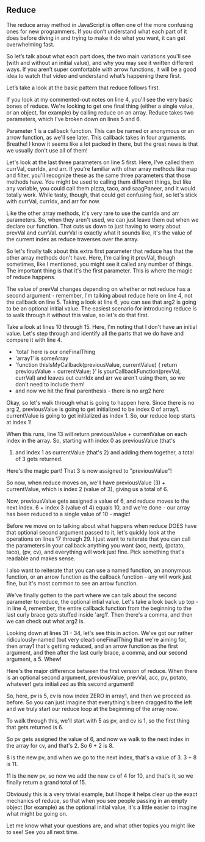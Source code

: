 ## Reduce

The reduce array method in JavaScript is often one of the more confusing 
ones for new programmers. If you don’t understand what each part of it does 
before diving in and trying to make it do what you want, it can get 
overwhelming fast.

So let’s talk about what each part does, the two main variations you'll see 
(with and without an initial value), and why you may see it written 
different ways. If you aren’t super comfortable with arrow functions, it 
will be a good idea to watch that video and understand what’s happening 
there first. 

Let’s take a look at the basic pattern that reduce follows first. 

If you look at my commented-out notes on line 4, you'll see the very basic 
bones of reduce. We're looking to get one final thing (either a single 
value, or an object, for example) by calling reduce on an array. Reduce 
takes two parameters, which I've broken down on lines 5 and 6. 

Parameter 1 is a callback function. This can be named or anonymous or an 
arrow function, as we'll see later. This callback takes in four arguments. 
Breathe! I know it seems like a lot packed in there, but the great news is 
that we usually don't use all of them!

Let's look at the last three parameters on line 5 first. Here, I've called 
them currVal, currIdx, and arr. If you're familiar with other array methods 
like map and filter, you'll recognize these as the same three parameters 
that those methods have. You might be used to calling them different things, 
but like any variable, you could call them pizza, taco, and saagPaneer, and 
it would totally work. While tasty, though, that could get confusing fast, 
so let's stick with currVal, currIdx, and arr for now. 

Like the other array methods, it's very rare to use the currIdx and arr 
parameters. So, when they aren't used, we can just leave them out when we 
declare our function. That cuts us down to just having to worry about 
prevVal and currVal. currVal is exactly what it sounds like, it's the value 
of the current index as reduce traverses over the array. 

So let's finally talk about this extra first parameter that reduce has that 
the other array methods don't have. Here, I'm calling it prevVal, though 
sometimes, like I mentioned, you might see it called any number of things. 
The important thing is that it's the first parameter. This is where the 
magic of reduce happens. 

The value of prevVal changes depending on whether or not reduce has a second 
argument - remember, I'm talking about reduce here on line 4, not the 
callback on line 5. Taking a look at line 6, you can see that arg2 is going 
to be an optional initial value. The easiest scenario for introducing reduce 
is to walk through it without this value, so let's do that first.

Take a look at lines 10 through 15. Here, I'm noting that I don't have an 
initial value. Let's step through and identify all the parts that we do have 
and compare it with line 4. 

* 'total' here is our oneFinalThing
* 'array1' is someArray
* 'function thisIsMyCallback(previousValue, currentValue) {
        return previousValue + currentValue;
    }' is yourCallbackFunction(prevVal, currVal) and leaves out currIdx and arr
    we aren't using them, so we don't need to include them!
* and now we hit the final parenthesis - there is no arg2 here

Okay, so let's walk through what is going to happen here. Since there is no
arg 2, previousValue is going to get initialized to be index 0 of array1. 
currentValue is going to get initialized as index 1. So, our reduce loop 
starts at index 1! 

When this runs, line 13 will return previousValue + currentValue on each 
index in the array. So, starting with index 0 as previousValue (that's
1) and index 1 as currentValue (that's 2) and adding them together, a 
total of 3 gets returned. 

Here's the magic part! That 3 is now assigned to "previousValue"!

So now, when reduce moves on, we'll have previousValue (3) + currentValue, 
which is index 2 (value of 3), giving us a total of 6. 

Now, previousValue gets assigned a value of 6, and reduce moves to the next 
index. 6 + index 3 (value of 4) equals 10, and we're done - our array has 
been reduced to a single value of 10 - magic!

Before we move on to talking about what happens when reduce DOES have that 
optional second argument passed to it, let's quickly look at the operations 
on lines 17 through 29. I just want to reiterate that you can call the 
parameters in your callback anything you want (acc, next), (potato, taco), 
(pv, cv), and everything will work just fine. Pick something that's readable 
and makes sense. 

I also want to reiterate that you can use a named function, an anonymous 
function, or an arrow function as the callback function - any will work 
just fine, but it's most common to see an arrow function. 

We've finally gotten to the part where we can talk about the second parameter 
to reduce, the optional intial value. Let's take a look back up top - in 
line 4, remember, the entire callback function from the beginning to the last 
curly brace gets stuffed inside 'arg1'. Then there's a comma, and then we 
can check out what arg2 is. 

Looking down at lines 31 - 34, let's see this in action. We've got our 
rather ridiculously-named (but very clear) oneFinalThing that we're aiming 
for, then array1 that's getting reduced, and an arrow function as the first 
argument, and then after the last curly brace, a comma, and our second 
argument, a 5. Whew!

Here's the major difference between the first version of reduce. When there 
is an optional second argument, previousValue, prevVal, acc, pv, potato, 
whatever! gets initialized as this second argument! 

So, here, pv is 5, cv is now index ZERO in array1, and then we proceed as 
before. So you can just imagine that everything's been dragged to the left 
and we truly start our reduce loop at the beginning of the array now. 

To walk through this, we'll start with 5 as pv, and cv is 1, so the first 
thing that gets returned is 6. 

So pv gets assigned the value of 6, and now we walk to the next index in the 
array for cv, and that's 2. So 6 + 2 is 8.

8 is the new pv, and when we go to the next index, that's a value of 3. 3 + 
8 is 11.

11 is the new pv, so now we add the new cv of 4 for 10, and that's it, so 
we finally return a grand total of 15. 

Obviously this is a very trivial example, but I hope it helps clear up the 
exact mechanics of reduce, so that when you see people passing in an empty 
object (for example) as the optional initial value, it's a little easier 
to imagine what might be going on. 

Let me know what your questions are, and what other topics you might like 
to see! See you all next time. 
